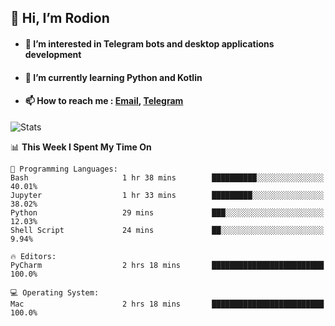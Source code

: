 ## 👋 Hi, I’m Rodion
- #### 👀 I’m interested in Telegram bots and desktop applications development
- #### 🌱 I’m currently learning Python and Kotlin
- #### 📫 How to reach me : [Email](mailto:me@lavn.ml), [Telegram](https://t.me/fast_geek)

![Stats](https://github-readme-stats.vercel.app/api?username=fast-geek&show_icons=true&theme=github_dark&hide_border=true&hide=issues&count_private=true&layout=compact)


<!--START_SECTION:waka-->
📊 **This Week I Spent My Time On** 

```text
💬 Programming Languages: 
Bash                     1 hr 38 mins        ██████████░░░░░░░░░░░░░░░   40.01% 
Jupyter                  1 hr 33 mins        █████████░░░░░░░░░░░░░░░░   38.02% 
Python                   29 mins             ███░░░░░░░░░░░░░░░░░░░░░░   12.03% 
Shell Script             24 mins             ██░░░░░░░░░░░░░░░░░░░░░░░   9.94%

🔥 Editors: 
PyCharm                  2 hrs 18 mins       █████████████████████████   100.0%

💻 Operating System: 
Mac                      2 hrs 18 mins       █████████████████████████   100.0%

```


<!--END_SECTION:waka-->
